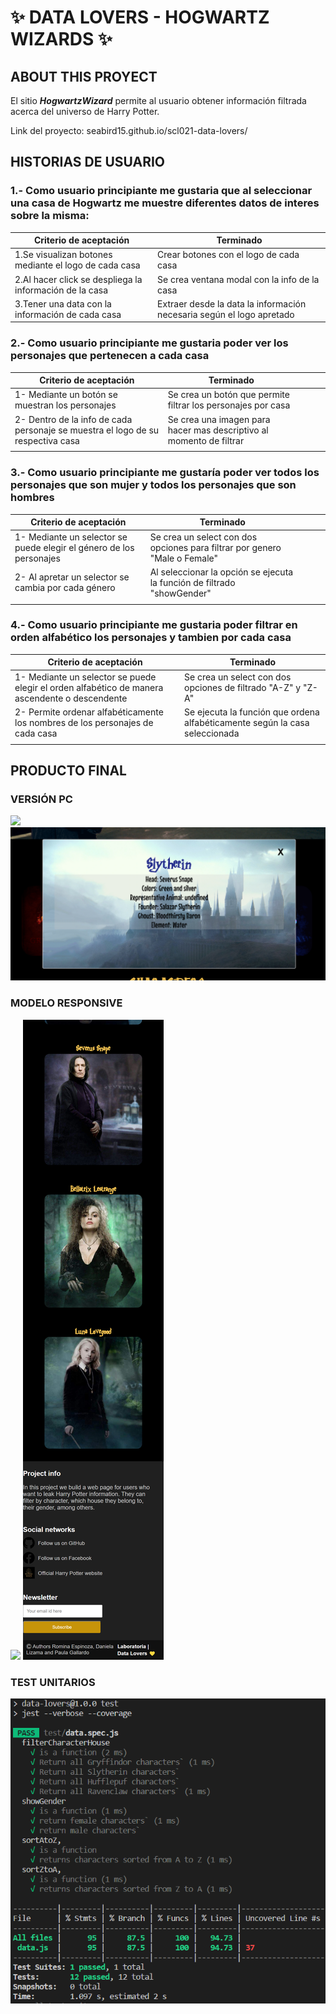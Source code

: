 # :sparkles: DATA LOVERS - HOGWARTZ WIZARDS :sparkles:

## ABOUT THIS PROYECT

El sitio **_HogwartzWizard_** permite al usuario obtener información filtrada acerca del universo de Harry Potter. 

Link del proyecto:
seabird15.github.io/scl021-data-lovers/

## HISTORIAS DE USUARIO 

### 1.- Como usuario principiante me gustaria que al seleccionar una casa de Hogwartz me muestre diferentes datos de interes sobre la misma:

| Criterio de aceptación                                  | Terminado                                                             |
|---------------------------------------------------------|-----------------------------------------------------------------------|
| 1.Se visualizan botones mediante el logo de cada casa   | Crear botones con el logo de cada casa                                |
| 2.Al hacer click se despliega la información de la casa | Se crea ventana modal con la info de la casa                          |
| 3.Tener una data con la información de cada casa        | Extraer desde la data la información necesaria según el logo apretado |   

### 2.- Como usuario principiante me gustaria poder ver los personajes que pertenecen a cada casa
| Criterio de aceptación                                                          | Terminado                                                           |   |   |   |
|---------------------------------------------------------------------------------|---------------------------------------------------------------------|---|---|---|
| 1- Mediante un botón se muestran los personajes                                 | Se crea un botón que permite filtrar los personajes por casa        |   |   |   |
| 2- Dentro de la info de cada personaje se muestra el logo de su respectiva casa | Se crea una imagen para hacer mas descriptivo al momento de filtrar |   |   |   |
|                                                                                 |                                                                     |   |   |   |

### 3.- Como usuario principiante me gustaría poder ver todos los personajes que son mujer y todos los personajes que son hombres
| Criterio de aceptación                                               | Terminado                                                                  |   |   |   |
|----------------------------------------------------------------------|----------------------------------------------------------------------------|---|---|---|
| 1- Mediante un selector se puede elegir el género de los personajes  | Se crea un select con dos opciones para filtrar por genero "Male o Female" |   
| 2- Al apretar un selector se cambia por cada género                  | Al seleccionar la opción se ejecuta la función de filtrado "showGender"    |   
|                                                                      |                                                                            |   

### 4.- Como usuario principiante me gustaria poder filtrar en orden alfabético los personajes y tambien por cada casa

| Criterio de aceptación                                                                         | Terminado                                                                   |
|------------------------------------------------------------------------------------------------|-----------------------------------------------------------------------------|
| 1- Mediante un selector se puede elegir el orden alfabético de manera ascendente o descendente | Se crea un select con dos opciones de filtrado "A-Z" y "Z-A"                |
| 2- Permite ordenar alfabéticamente los nombres de los personajes de cada casa                  | Se ejecuta la función que ordena alfabéticamente según la casa seleccionada |
|                                                                                                |                                                                             |
## PRODUCTO FINAL
### VERSIÓN PC
![](./src/image/capturaPantalla.png)
![](./src/image/capturaVentanaPC.png)

### MODELO RESPONSIVE


![](./src/image/capturaTelefono1.png)
![](./src/image/capturaTelefono2.png)


### TEST UNITARIOS
![](./src/image/tests.png)







